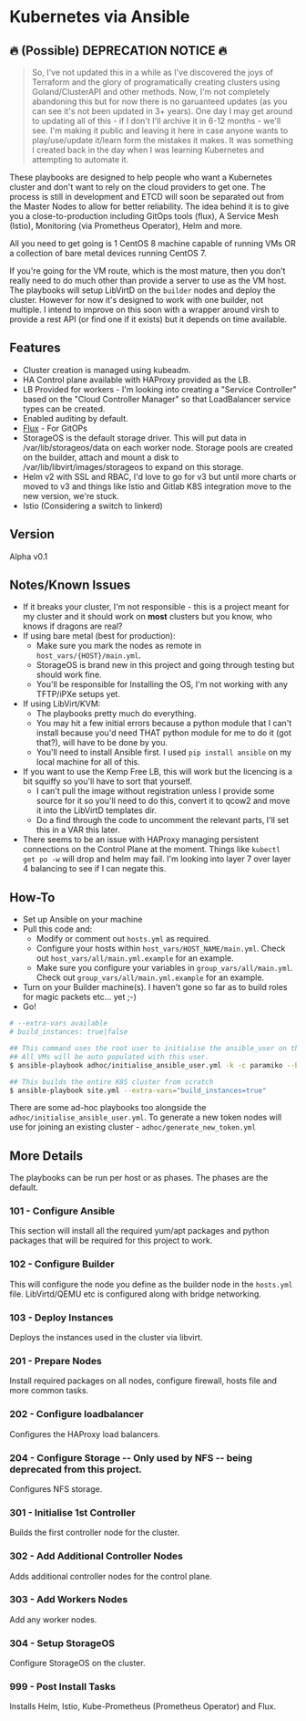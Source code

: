 # Kubernetes via Ansible

## 🔥 (Possible) DEPRECATION NOTICE 🔥
> So, I've not updated this in a while as I've discovered the joys of Terraform and the glory of programatically creating clusters using Goland/ClusterAPI and other methods. Now, I'm not completely abandoning this but for now there is no garuanteed updates (as you can see it's not been updated in 3+ years). One day I may get around to updating all of this - if I don't I'll archive it in 6-12 months - we'll see. I'm making it public and leaving it here in case anyone wants to play/use/update it/learn form the mistakes it makes. It was something I created back in the day when I was learning Kubernetes and attempting to automate it.

These playbooks are designed to help people who want a Kubernetes cluster and don't want to rely on the cloud providers to get one.
The process is still in development and ETCD will soon be separated out from the Master Nodes to allow for better reliability.
The idea behind it is to give you a close-to-production including GitOps tools (flux), A Service Mesh (Istio), Monitoring (via Prometheus Operator), Helm and more.  

All you need to get going is 1 CentOS 8 machine capable of running VMs OR a collection of bare metal devices running CentOS 7.

If you're going for the VM route, which is the most mature, then you don't really need to do much other than provide a server to use as the VM host.
The playbooks will setup LibVirtD on the `builder` nodes and deploy the cluster. However for now it's designed to work with one builder, not multiple.
I intend to improve on this soon with a wrapper around virsh to provide a rest API (or find one if it exists) but it depends on time available.

## Features
* Cluster creation is managed using kubeadm.
* HA Control plane available with HAProxy provided as the LB.
* LB Provided for workers - I'm looking into creating a "Service Controller" based on the "Cloud Controller Manager" so that LoadBalancer service types can be created.
* Enabled auditing by default.
* [Flux](https://github.com/fluxcd/flux) - For GitOPs
* StorageOS is the default storage driver. This will put data in /var/lib/storageos/data on each worker node.
  Storage pools are created on the builder, attach and mount a disk to /var/lib/libvirt/images/storageos to expand on this storage.
* Helm v2 with SSL and RBAC, I'd love to go for v3 but until more charts or moved to v3 and things like Istio and Gitlab K8S integration move to the new version, we're stuck.
* Istio (Considering a switch to linkerd)

## Version
Alpha v0.1

## Notes/Known Issues
* If it breaks your cluster, I'm not responsible - this is a project meant for my cluster and it should work on **most** 
clusters but you know, who knows if dragons are real?
* If using bare metal (best for production):
    * Make sure you mark the nodes as remote in `host_vars/{HOST}/main.yml`.
    * StorageOS is brand new in this project and going through testing but should work fine.
    * You'll be responsible for Installing the OS, I'm not working with any TFTP/iPXe setups yet.
* If using LibVirt/KVM:
    * The playbooks pretty much do everything.
    * You may hit a few initial errors because a python module that I can't 
    install because you'd need THAT python module for me to do it (got that?), will have to be done by you.
    * You'll need to install Ansible first. I used `pip install ansible` on my local machine for all of this.
* If you want to use the Kemp Free LB, this will work but the licencing is a bit squiffy so you'll have to sort that yourself.
  * I can't pull the image without registration unless I provide some source for it so you'll need to do this, convert it to qcow2 and move it into the LibVirtD templates dir.
  * Do a find through the code to uncomment the relevant parts, I'll set this in a VAR this later.  
* There seems to be an issue with HAProxy managing persistent connections on the Control Plane at the moment.
  Things like  `kubectl get po -w` will drop and helm may fail. I'm looking into layer 7 over layer 4 balancing to see if I can negate this.

## How-To
* Set up Ansible on your machine
* Pull this code and:
  * Modify or comment out `hosts.yml` as required.
  * Configure your hosts within `host_vars/HOST_NAME/main.yml`. Check out `host_vars/all/main.yml.example` for an example.
  * Make sure you configure your variables in `group_vars/all/main.yml`. Check out `group_vars/all/main.yml.example` for an example.
* Turn on your Builder machine(s). I haven't gone so far as to build roles for magic packets etc... yet ;-)
* Go!

```bash
# --extra-vars available
# build_instances: true|false

## This command uses the root user to initialise the ansible_user on the buidler node.
## All VMs will be auto populated with this user. 
$ ansible-playbook adhoc/initialise_ansible_user.yml -k -c paramiko --become --ask-become-pass --ask-pass -c paramiko

## This builds the entire K8S cluster from scratch
$ ansible-playbook site.yml --extra-vars="build_instances=true"
```

There are some ad-hoc playbooks too alongside the `adhoc/initialise_ansible_user.yml`.
To generate a new token nodes will use for joining an existing cluster - `adhoc/generate_new_token.yml`


## More Details
The playbooks can be run per host or as phases. The phases are the default.
### 101 - Configure Ansible 
This section will install all the required yum/apt packages and python packages that will be required for this project to work. 
### 102 - Configure Builder 
This will configure the node you define as the builder node in the ```hosts.yml``` file. LibVirtd/QEMU etc is configured along with bridge networking.
### 103 - Deploy Instances
Deploys the instances used in the cluster via libvirt.
### 201 - Prepare Nodes
Install required packages on all nodes, configure firewall, hosts file and more common tasks.
### 202 - Configure loadbalancer
Configures the HAProxy load balancers. 
### 204 - Configure Storage -- Only used by NFS -- being deprecated from this project.
Configures NFS storage. 
### 301 - Initialise 1st Controller
Builds the first controller node for the cluster.
### 302 - Add Additional Controller Nodes 
Adds additional controller nodes for the control plane.
### 303 - Add Workers Nodes 
Add any worker nodes.
### 304 - Setup StorageOS 
Configure StorageOS on the cluster.
### 999 - Post Install Tasks 
Installs Helm, Istio, Kube-Prometheus (Prometheus Operator) and Flux.

